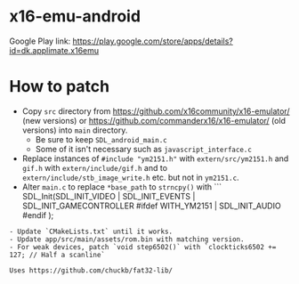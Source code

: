 # x16-emu-android
Google Play link:
https://play.google.com/store/apps/details?id=dk.applimate.x16emu

# How to patch

- Copy `src` directory from https://github.com/x16community/x16-emulator/ (new versions) or https://github.com/commanderx16/x16-emulator/ (old versions) into `main` directory.
  - Be sure to keep `SDL_android_main.c`
  - Some of it isn't necessary such as `javascript_interface.c`
- Replace instances of `#include "ym2151.h"` with `extern/src/ym2151.h` and `gif.h` with `extern/include/gif.h` and to `extern/include/stb_image_write.h` etc. but not in `ym2151.c`.
- Alter `main.c` to replace `*base_path` to `strncpy()` with ```
SDL_Init(SDL_INIT_VIDEO | SDL_INIT_EVENTS | SDL_INIT_GAMECONTROLLER
  #ifdef WITH_YM2151
  | SDL_INIT_AUDIO
  #endif
  );
```
- Update `CMakeLists.txt` until it works.
- Update app/src/main/assets/rom.bin with matching version.
- For weak devices, patch `void step6502()` with `clockticks6502 += 127; // Half a scanline`

Uses https://github.com/chuckb/fat32-lib/